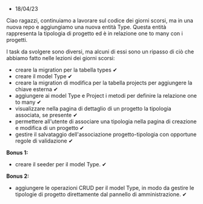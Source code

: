 -   18/04/23

Ciao ragazzi,
continuiamo a lavorare sul codice dei giorni scorsi, ma in una nuova repo e aggiungiamo una nuova entità Type. Questa entità rappresenta la tipologia di progetto ed è in relazione one to many con i progetti.

I task da svolgere sono diversi, ma alcuni di essi sono un ripasso di ciò che abbiamo fatto nelle lezioni dei giorni scorsi:

-   creare la migration per la tabella types ✔
-   creare il model Type ✔
-   creare la migration di modifica per la tabella projects per aggiungere la chiave esterna ✔
-   aggiungere ai model Type e Project i metodi per definire la relazione one to many ✔
-   visualizzare nella pagina di dettaglio di un progetto la tipologia associata, se presente ✔
-   permettere all'utente di associare una tipologia nella pagina di creazione e modifica di un progetto ✔
-   gestire il salvataggio dell'associazione progetto-tipologia con opportune regole di validazione ✔

**Bonus 1:**

-   creare il seeder per il model Type. ✔

**Bonus 2:**

-   aggiungere le operazioni CRUD per il model Type, in modo da gestire le tipologie di progetto direttamente dal pannello di amministrazione. ✔
